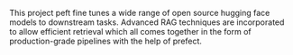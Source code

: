 This project peft fine tunes a wide range of open source hugging face models to downstream tasks. Advanced RAG techniques are incorporated to allow efficient retrieval which all comes together in the form of production-grade pipelines with the help of prefect.
